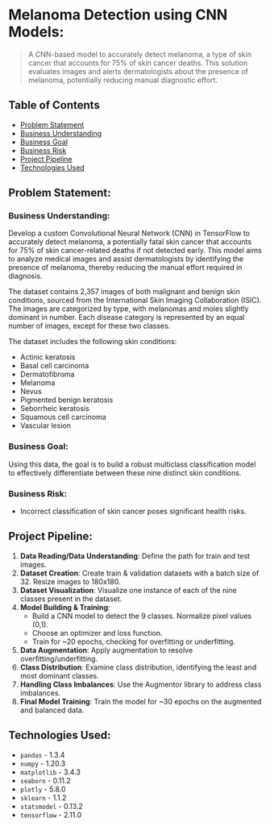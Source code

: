 # Melanoma Detection using CNN Models:

> A CNN-based model to accurately detect melanoma, a type of skin cancer that accounts for 75% of skin cancer deaths. This solution evaluates images and alerts dermatologists about the presence of melanoma, potentially reducing manual diagnostic effort.


## Table of Contents
- [Problem Statement](#problem-statement)
- [Business Understanding](#business-understanding)
- [Business Goal](#business-goal)
- [Business Risk](#business-risk)
- [Project Pipeline](#project-pipeline)
- [Technologies Used](#technologies-used)


## Problem Statement:

### Business Understanding:

Develop a custom Convolutional Neural Network (CNN) in TensorFlow to accurately detect melanoma, a potentially fatal skin cancer that accounts for 75% of skin cancer-related deaths if not detected early. This model aims to analyze medical images and assist dermatologists by identifying the presence of melanoma, thereby reducing the manual effort required in diagnosis.

The dataset contains 2,357 images of both malignant and benign skin conditions, sourced from the International Skin Imaging Collaboration (ISIC). The images are categorized by type, with melanomas and moles slightly dominant in number. Each disease category is represented by an equal number of images, except for these two classes.

The dataset includes the following skin conditions:

* Actinic keratosis
* Basal cell carcinoma
* Dermatofibroma
* Melanoma
* Nevus
* Pigmented benign keratosis
* Seborrheic keratosis
* Squamous cell carcinoma
* Vascular lesion


### Business Goal:

Using this data, the goal is to build a robust multiclass classification model to effectively differentiate between these nine distinct skin conditions.


### Business Risk:

- Incorrect classification of skin cancer poses significant health risks.

## Project Pipeline:

1. **Data Reading/Data Understanding**: Define the path for train and test images.
2. **Dataset Creation**: Create train & validation datasets with a batch size of 32. Resize images to 180x180.
3. **Dataset Visualization**: Visualize one instance of each of the nine classes present in the dataset.
4. **Model Building & Training**: 
   - Build a CNN model to detect the 9 classes. Normalize pixel values (0,1).
   - Choose an optimizer and loss function.
   - Train for ~20 epochs, checking for overfitting or underfitting.
5. **Data Augmentation**: Apply augmentation to resolve overfitting/underfitting.
6. **Class Distribution**: Examine class distribution, identifying the least and most dominant classes.
7. **Handling Class Imbalances**: Use the Augmentor library to address class imbalances.
8. **Final Model Training**: Train the model for ~30 epochs on the augmented and balanced data.


## Technologies Used:
- `pandas` - 1.3.4
- `numpy` - 1.20.3
- `matplotlib` - 3.4.3
- `seaborn` - 0.11.2
- `plotly` - 5.8.0
- `sklearn` - 1.1.2
- `statsmodel` - 0.13.2
- `tensorflow` - 2.11.0



